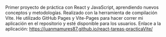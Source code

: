 Primer proyecto de práctica con React y JavaScript, aprendiendo nuevos conceptos y metodologías.
Realizado con la herramienta de compilación Vite.
He utilizado GitHub Pages y Vite-Pages para hacer correr mi aplicación en el repositorio y esté disponible para los usuarios.
Enlace a la aplicación: https://juanmamures87.github.io/react-tareas-practicaVite/
